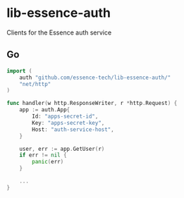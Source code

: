 # lib-essence-auth
Clients for the Essence auth service

## Go

```go
import (
    auth "github.com/essence-tech/lib-essence-auth/"
    "net/http"
)

func handler(w http.ResponseWriter, r *http.Request) {
    app := auth.App{
        Id: "apps-secret-id",
        Key: "apps-secret-key",
        Host: "auth-service-host",
    }

    user, err := app.GetUser(r)
    if err != nil {
        panic(err)
    }

    ...
}
```
